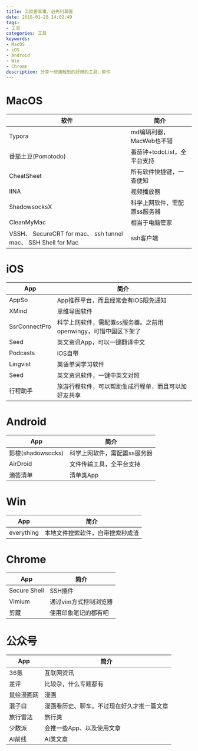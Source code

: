 ```yaml
---
title: 工欲善其事，必先利其器
date: 2018-01-20 14:02:49
tags: 
- 工具
categories: 工具
keywords: 
- MacOS
- iOS
- Android
- Win
- Chrome
description: 分享一些接触到的好用的工具、软件
---
```


# MacOS

| 软件                                       | 简介                 |
| ---------------------------------------- | ------------------ |
| Typora                                   | md编辑利器，MacWeb也不错   |
| 番茄土豆(Pomotodo)                           | 番茄钟+todoList，全平台支持 |
| CheatSheet                               | 所有软件快捷键，一查便知       |
| IINA                                     | 视频播放器              |
| ShadowsocksX                             | 科学上网软件，需配置ss服务器    |
| CleanMyMac                               | 相当于电脑管家            |
| VSSH、 SecureCRT for mac、 ssh tunnel mac、 SSH Shell for Mac | ssh客户端             |


# iOS

| App           | 简介                                    |
| ------------- | ------------------------------------- |
| AppSo         | App推荐平台，而且经常会有iOS限免通知                 |
| XMind         | 思维导图软件                                |
| SsrConnectPro | 科学上网软件，需配置ss服务器。之前用openwingy，可惜中国区下架了 |
| Seed          | 英文资讯App，可以一键翻译中文                      |
| Podcasts      | iOS自带                                 |
| Lingvist      | 英语单词学习软件                              |
| Seed          | 英文资讯软件，一键中英文对照                        |
| 行程助手          | 旅游行程软件，可以帮助生成行程单，而且可以加好友共享            |

# Android

| App             | 简介              |
| --------------- | --------------- |
| 影梭(shadowsocks) | 科学上网软件，需配置ss服务器 |
| AirDroid        | 文件传输工具，全平台支持    |
| 滴答清单            | 清单类App          |


# Win

| App        | 简介               |
| ---------- | ---------------- |
| everything | 本地文件搜索软件，自带搜索秒成渣 |

# Chrome

| App          | 简介           |
| ------------ | ------------ |
| Secure Shell | SSH插件        |
| Vimium       | 通过vim方式控制浏览器 |
| 剪藏           | 使用印象笔记的都有吧   |

# 公众号

| App   | 简介                    |
| ----- | --------------------- |
| 36氪   | 互联网资讯                 |
| 差评    | 比较杂，什么专题都有            |
| 鼠绘漫画网 | 漫画                    |
| 混子曰   | 漫画看历史、聊车。不过现在好久才推一篇文章 |
| 旅行雷达  | 旅行类                   |
| 少数派   | 会推一些App、以及使用文章        |
| AI前线  | AI类文章                 |



